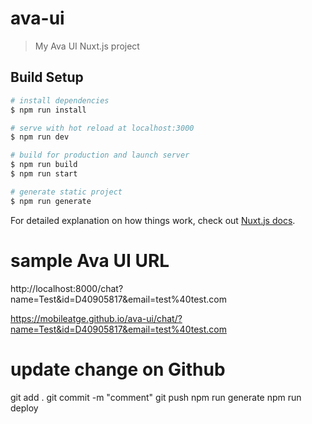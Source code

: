 # ava-ui

> My Ava UI Nuxt.js project

## Build Setup

``` bash
# install dependencies
$ npm run install

# serve with hot reload at localhost:3000
$ npm run dev

# build for production and launch server
$ npm run build
$ npm run start

# generate static project
$ npm run generate
```

For detailed explanation on how things work, check out [Nuxt.js docs](https://nuxtjs.org).

# sample Ava UI URL
http://localhost:8000/chat?name=Test&id=D40905817&email=test%40test.com

https://mobileatge.github.io/ava-ui/chat/?name=Test&id=D40905817&email=test%40test.com

# update change on Github
git add .
git commit -m "comment"
git push
npm run generate
npm run deploy